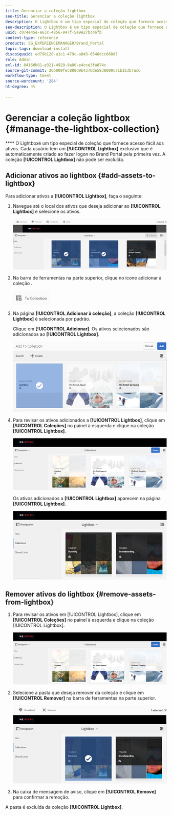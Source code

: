 ```yaml
---
title: Gerenciar a coleção lightbox
seo-title: Gerenciar a coleção lightbox
description: O Lightbox é um tipo especial de coleção que fornece acesso fácil aos ativos. Cada usuário tem um lightbox exclusivo que é criado automaticamente quando faz logon no Brand Portal pela primeira vez. A coleção Lightbox não pode ser excluída.
seo-description: O Lightbox é um tipo especial de coleção que fornece acesso fácil aos ativos. Cada usuário tem um lightbox exclusivo que é criado automaticamente quando faz logon no Brand Portal pela primeira vez. A coleção Lightbox não pode ser excluída.
uuid: c074e45e-e63c-4856-947f-5e9e27bc46fb
content-type: reference
products: SG_EXPERIENCEMANAGER/Brand_Portal
topic-tags: download-install
discoiquuid: ed79b120-a1c1-479c-a843-6546dcc660d7
role: Admin
exl-id: 84160b81-e321-4920-9a86-e4cce3fa874c
source-git-commit: 26b009fec800d9b437bde5838009c71b1b3b7ac6
workflow-type: tm+mt
source-wordcount: '284'
ht-degree: 4%

---
```


# Gerenciar a coleção lightbox {#manage-the-lightbox-collection}

**** O Lightboxé um tipo especial de coleção que fornece acesso fácil aos ativos. Cada usuário tem um **[!UICONTROL Lightbox]** exclusivo que é automaticamente criado ao fazer logon no Brand Portal pela primeira vez. A coleção **[!UICONTROL Lightbox]** não pode ser excluída.

## Adicionar ativos ao lightbox {#add-assets-to-lightbox}

Para adicionar ativos a **[!UICONTROL Lightbox]**, faça o seguinte:

1. Navegue até o local dos ativos que deseja adicionar ao **[!UICONTROL Lightbox]** e selecione os ativos.

   ![](assets/link_sharing_assetselection.png)

1. Na barra de ferramentas na parte superior, clique no ícone adicionar à coleção .

   ![](assets/add_to_collection.png)

1. Na página **[!UICONTROL Adicionar à coleção]**, a coleção **[!UICONTROL Lightbox]** é selecionada por padrão.

   Clique em **[!UICONTROL Adicionar]**. Os ativos selecionados são adicionados ao **[!UICONTROL Lightbox]**.

   ![](assets/add_to_collectionlightbox.png)

1. Para revisar os ativos adicionados a **[!UICONTROL Lightbox]**, clique em **[!UICONTROL Coleções]** no painel à esquerda e clique na coleção **[!UICONTROL Lightbox]**.

   ![](assets/collections_lightbox.png)

   Os ativos adicionados a **[!UICONTROL Lightbox]** aparecem na página **[!UICONTROL Lightbox]**.

   ![](assets/added_to_collectionlightbox.png)

## Remover ativos do lightbox {#remove-assets-from-lightbox}

1. Para revisar os ativos em [!UICONTROL Lightbox], clique em **[!UICONTROL Coleções]** no painel à esquerda e clique na coleção [!UICONTROL Lightbox].

   ![](assets/collections_lightbox-1.png)

1. Selecione a pasta que deseja remover da coleção e clique em **[!UICONTROL Remover]** na barra de ferramentas na parte superior.

   ![](assets/collections_lightboxdelete.png)

1. Na caixa de mensagem de aviso, clique em **[!UICONTROL Remove]** para confirmar a remoção.

A pasta é excluída da coleção **[!UICONTROL Lightbox]**.
